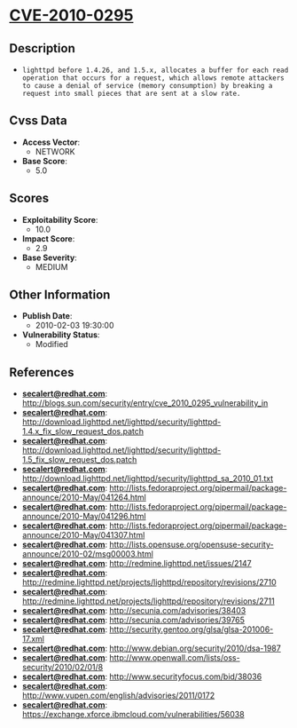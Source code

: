 
# [CVE-2010-0295](https://cve.mitre.org/cgi-bin/cvename.cgi?name=CVE-2010-0295)

## Description

- `lighttpd before 1.4.26, and 1.5.x, allocates a buffer for each read operation that occurs for a request, which allows remote attackers to cause a denial of service (memory consumption) by breaking a request into small pieces that are sent at a slow rate.`

## Cvss Data

- **Access Vector**:
  - NETWORK
- **Base Score**:
  - 5.0

## Scores

- **Exploitability Score**:
  - 10.0
- **Impact Score**:
  - 2.9
- **Base Severity**:
  - MEDIUM

## Other Information

- **Publish Date**:
  - 2010-02-03 19:30:00
- **Vulnerability Status**:
  - Modified

## References

- **secalert@redhat.com**: http://blogs.sun.com/security/entry/cve_2010_0295_vulnerability_in
- **secalert@redhat.com**: http://download.lighttpd.net/lighttpd/security/lighttpd-1.4.x_fix_slow_request_dos.patch
- **secalert@redhat.com**: http://download.lighttpd.net/lighttpd/security/lighttpd-1.5_fix_slow_request_dos.patch
- **secalert@redhat.com**: http://download.lighttpd.net/lighttpd/security/lighttpd_sa_2010_01.txt
- **secalert@redhat.com**: http://lists.fedoraproject.org/pipermail/package-announce/2010-May/041264.html
- **secalert@redhat.com**: http://lists.fedoraproject.org/pipermail/package-announce/2010-May/041296.html
- **secalert@redhat.com**: http://lists.fedoraproject.org/pipermail/package-announce/2010-May/041307.html
- **secalert@redhat.com**: http://lists.opensuse.org/opensuse-security-announce/2010-02/msg00003.html
- **secalert@redhat.com**: http://redmine.lighttpd.net/issues/2147
- **secalert@redhat.com**: http://redmine.lighttpd.net/projects/lighttpd/repository/revisions/2710
- **secalert@redhat.com**: http://redmine.lighttpd.net/projects/lighttpd/repository/revisions/2711
- **secalert@redhat.com**: http://secunia.com/advisories/38403
- **secalert@redhat.com**: http://secunia.com/advisories/39765
- **secalert@redhat.com**: http://security.gentoo.org/glsa/glsa-201006-17.xml
- **secalert@redhat.com**: http://www.debian.org/security/2010/dsa-1987
- **secalert@redhat.com**: http://www.openwall.com/lists/oss-security/2010/02/01/8
- **secalert@redhat.com**: http://www.securityfocus.com/bid/38036
- **secalert@redhat.com**: http://www.vupen.com/english/advisories/2011/0172
- **secalert@redhat.com**: https://exchange.xforce.ibmcloud.com/vulnerabilities/56038
